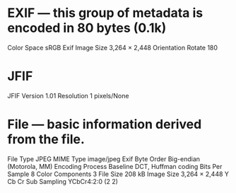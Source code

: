 EXIF — this group of metadata is encoded in 80 bytes (0.1k)
===========================================================
Color Space	sRGB
Exif Image Size	3,264 × 2,448
Orientation	Rotate 180

JFIF
====
JFIF Version	1.01
Resolution	1 pixels/None

File — basic information derived from the file.
===============================================
File Type	JPEG
MIME Type	image/jpeg
Exif Byte Order	Big-endian (Motorola, MM)
Encoding Process	Baseline DCT, Huffman coding
Bits Per Sample	8
Color Components	3
File Size	208 kB
Image Size	3,264 × 2,448
Y Cb Cr Sub Sampling	YCbCr4:2:0 (2 2)
